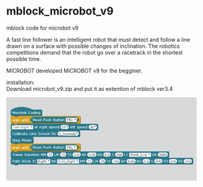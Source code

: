 # mblock_microbot_v9
mblock code for microbot v9

A fast line follower is an intelligent robot that must detect
and follow a line drawn on a surface with possible changes of inclination.
The robotics competitions demand that the robot go over a racetrack
in the shortest possible time. 

MiCROBOT developed MiCROBOT v9 for the begginer.

installation:<br>
Download microbot_v9.zip and put it as extention of mblock ver3.4


![alt_tag](https://raw.githubusercontent.com/julkifli/mblock_microbot_v9/main/mblock.png)


